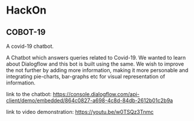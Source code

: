 # HackOn

## **COBOT-19**
A covid-19 chatbot.

A Chatbot which answers queries related to Covid-19. We wanted to learn about Dialogflow and this bot is built using the same. We wish to improve the not further by adding more information, making it more personable and integrating pie-charts, bar-graphs etc for visual representation of information. 

link to the chatbot: https://console.dialogflow.com/api-client/demo/embedded/864c0827-a698-4c8d-84db-2612b01c2b9a


link to video demonstration: https://youtu.be/w0TSQz3Tnmc
